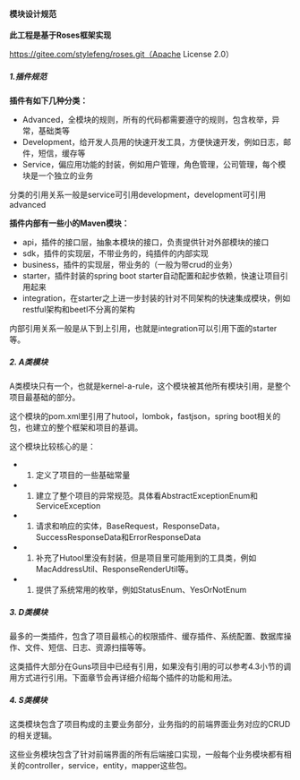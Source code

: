 #### 模块设计规范

**此工程是基于Roses框架实现**

https://gitee.com/stylefeng/roses.git（Apache License 2.0）

##### 1.插件规范

**插件有如下几种分类：**

- Advanced，全模块的规则，所有的代码都需要遵守的规则，包含枚举，异常，基础类等
- Development，给开发人员用的快速开发工具，方便快速开发，例如日志，邮件，短信，缓存等
- Service，偏应用功能的封装，例如用户管理，角色管理，公司管理，每个模块是一个独立的业务

分类的引用关系一般是service可引用development，development可引用advanced

**插件内部有一些小的Maven模块：**

- api，插件的接口层，抽象本模块的接口，负责提供针对外部模块的接口
- sdk，插件的实现层，不带业务的，纯插件的内部实现
- business，插件的实现层，带业务的（一般为带crud的业务）
- starter，插件封装的spring boot starter自动配置和起步依赖，快速让项目引用起来
- integration，在starter之上进一步封装的针对不同架构的快速集成模块，例如restful架构和beetl不分离的架构

内部引用关系一般是从下到上引用，也就是integration可以引用下面的starter等。

##### 2. A类模块

A类模块只有一个，也就是kernel-a-rule，这个模块被其他所有模块引用，是整个项目最基础的部分。

这个模块的pom.xml里引用了hutool，lombok，fastjson，spring boot相关的包，也建立的整个框架和项目的基调。

这个模块比较核心的是：

- 1. 定义了项目的一些基础常量
- 1. 建立了整个项目的异常规范。具体看AbstractExceptionEnum和ServiceException
- 1. 请求和响应的实体，BaseRequest，ResponseData，SuccessResponseData和ErrorResponseData
- 1. 补充了Hutool里没有封装，但是项目里可能用到的工具类，例如MacAddressUtil、ResponseRenderUtil等。
- 1. 提供了系统常用的枚举，例如StatusEnum、YesOrNotEnum

##### 3. D类模块

最多的一类插件，包含了项目最核心的权限插件、缓存插件、系统配置、数据库操作、文件、短信、日志、资源扫描等等。

这类插件大部分在Guns项目中已经有引用，如果没有引用的可以参考4.3小节的调用方式进行引用。下面章节会再详细介绍每个插件的功能和用法。

##### 4. S类模块

这类模块包含了项目构成的主要业务部分，业务指的的前端界面业务对应的CRUD的相关逻辑。

这些业务模块包含了针对前端界面的所有后端接口实现，一般每个业务模块都有相关的controller，service，entity，mapper这些包。